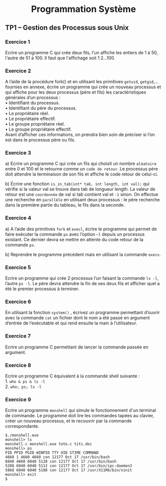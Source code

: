 <h1 align="center">Programmation Système</h1>

<h2>TP1 – Gestion des Processus sous Unix</h2>

### Exercice 1
Ecrire un programme C qui crée deux fils, l'un affiche les entiers de 1 à 50, l'autre de 51 à 100. Il faut que l'affichage soit 1 2...100.

### Exercice 2
A l’aide de la procédure fork() et en utilisant les primitives `getuid`, `getgid`,… fournies en
annexe, écrire un programme qui crée un nouveau processus et qui affiche pour les deux
processus (père et fils) les caractéristiques générales d’un processus :\
    • Identifiant du processus.\
    • Identifiant du père du processus.\
    • Le propriétaire réel.\
    • Le propriétaire effectif.\
    • Le groupe propriétaire réel.\
    • Le groupe propriétaire effectif.\
Avant d’afficher ces informations, on prendra bien soin de préciser si l’on est dans le
processus père ou fils.

### Exercice 3
a) Ecrire un programme C qui crée un fils qui choisit un nombre `aléatoire` entre 0 et 100 et le retourne comme un `code de retour`. Le processus père doit attendre la terminaison de son fils et affiche le code retour de celui-ci.

b) Écrire une fonction `is_in_tab(int* tab, int length, int val);` qui vérifie si la valeur val se trouve dans tab de longueur length. La valeur de retour est une `coordonnée` de val si tab contient val et `-1` sinon. On effectue une recherche en `parallèle` en utilisant deux processus : le père recherche dans la première partie du tableau, le fils dans la seconde.

### Exercice 4
a) A l’aide des primitives `fork` et `execl`, écrire le programme qui permet de faire exécuter la
commande `ps` avec l’option `–l` depuis un processus existant. Ce dernier devra se mettre en attente du code retour de la commande `ps`.

b) Reprendre le programme précédent mais en utilisant la commande `execv`.

### Exercice 5
Ecrire un programme qui crée 2 processus l’un faisant la commande `ls -l`, l’autre `ps -l`. Le
père devra attendre la fin de ses deux fils et afficher quel a été le premier processus à terminer.

### Exercice 6
En utilisant la fonction `system()` , écrivez un programme permettant d’ouvrir avec la commande `cat` un fichier dont le nom a été passé en argument d’entrée de l’exécutable et qui rend ensuite la main à l’utilisateur.

### Exercice 7
Ecrire un programme C permettant de lancer la commande passée en argument.

### Exercice 8
Ecrire un programme C équivalent à la commande shell suivante : \
    1. `who & ps & ls -l`\
    2. `who; ps; ls -l `

### Exercice 9
Ecrire un programme `monshell` qui simule le fonctionnement d'un terminal de commande. Le programme doit lire les commandes tapées au clavier, créer un nouveau processus, et le recouvrir par la commande correspondante.
```
$./monshell.exe
monshell> ls
monshell.c monshell.exe toto.c titi.doc
monshell> ps
PID PPID PGID WINPID TTY UID STIME COMMAND
4660 1 4660 4660 con 12177 Oct 17 /usr/bin/bash
6040 4660 6040 5128 con 12177 Oct 17 /usr/bin/bash
5208 6040 6040 5112 con 12177 Oct 17 /usr/bin/ipc-daemon2
5868 6040 6040 5188 con 12177 Oct 17 /usr/X11R6/bin/xinit
monshell> exit
$
```
